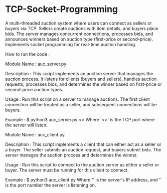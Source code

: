 # TCP-Socket-Programming
A multi-threaded auction system where users can connect as sellers or buyers via TCP. Sellers create auctions with item details, and buyers place bids. The server manages concurrent connections, processes bids, and announces winners based on auction type (first-price or second-price). Implements socket programming for real-time auction handling.

How to run the code :

Module Name : auc_server.py

Description : This script implements an auction server that manages the auction process. It listens for clients (buyers and sellers), handles auction requests, processes bids, and determines the winner based on first-price or second-price auction types.

Usage : Run this script on a server to manage auctions. The first client connection will be 
treated as a seller, and subsequent connections will be buyers.

Example :
$ python3 auc_server.py <<port>>
Where '<<port>>' is the TCP port where the server will listen.

Module Name : auc_client.py

Description : This script implements a client that can either act as a seller or a buyer. The seller submits an auction request, and buyers submit bids. The server manages the auction process and determines the winner.

Usage : Run this script to connect to the auction server as either a seller or buyer. The server must be running for this client to connect.

Example :
$ python3 auc_client.py <host> <port>
Where '<host>' is the server's IP address, and '<port>' is the port number the server is listening on.
